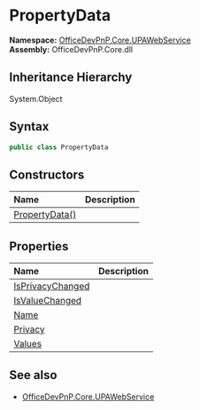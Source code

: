# PropertyData
  

**Namespace:** [OfficeDevPnP.Core.UPAWebService](OfficeDevPnP.Core.UPAWebService.md)  
**Assembly:** OfficeDevPnP.Core.dll  
## Inheritance Hierarchy
System.Object  

## Syntax
```C#
public class PropertyData
```
## Constructors
|**Name**|**Description**|
|:-----|:-----|
| [PropertyData()](OfficeDevPnP.Core.UPAWebService.PropertyData.ctor1.md) | 
## Properties
|**Name**|**Description**|
|:-----|:-----|
| [IsPrivacyChanged](OfficeDevPnP.Core.UPAWebService.PropertyData.IsPrivacyChanged.md) | 
| [IsValueChanged](OfficeDevPnP.Core.UPAWebService.PropertyData.IsValueChanged.md) | 
| [Name](OfficeDevPnP.Core.UPAWebService.PropertyData.Name.md) | 
| [Privacy](OfficeDevPnP.Core.UPAWebService.PropertyData.Privacy.md) | 
| [Values](OfficeDevPnP.Core.UPAWebService.PropertyData.Values.md) | 
## See also
- [OfficeDevPnP.Core.UPAWebService](OfficeDevPnP.Core.UPAWebService.md)
